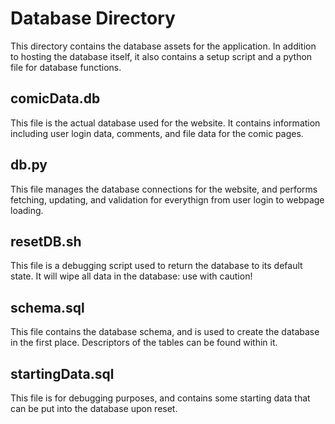 # Database Directory

This directory contains the database assets for the application. In addition to hosting the database itself, it also contains a setup script and a python file for database functions. 

## comicData.db

This file is the actual database used for the website. It contains information including user login data, comments, and file data for the comic pages. 

## db.py

This file manages the database connections for the website, and performs fetching, updating, and validation for everythign from user login to webpage loading. 

## resetDB.sh

This file is a debugging script used to return the database to its default state. It will wipe all data in the database: use with caution!

## schema.sql

This file contains the database schema, and is used to create the database in the first place. Descriptors of the tables can be found within it. 

## startingData.sql

This file is for debugging purposes, and contains some starting data that can be put into the database upon reset. 